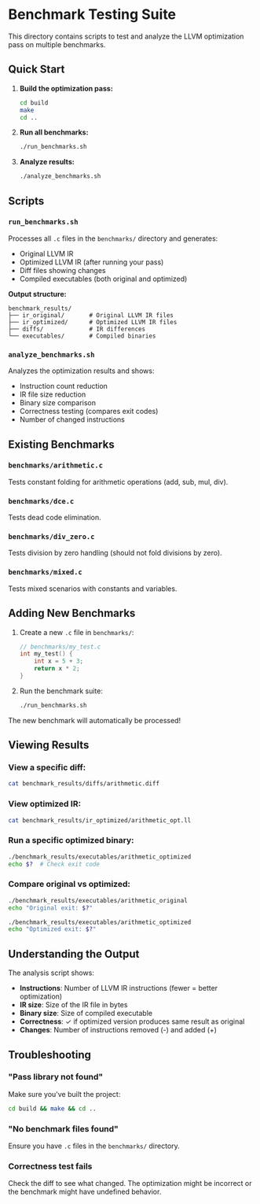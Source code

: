 # Benchmark Testing Suite

This directory contains scripts to test and analyze the LLVM optimization pass on multiple benchmarks.

## Quick Start

1. **Build the optimization pass:**
   ```bash
   cd build
   make
   cd ..
   ```

2. **Run all benchmarks:**
   ```bash
   ./run_benchmarks.sh
   ```

3. **Analyze results:**
   ```bash
   ./analyze_benchmarks.sh
   ```

## Scripts

### `run_benchmarks.sh`
Processes all `.c` files in the `benchmarks/` directory and generates:
- Original LLVM IR
- Optimized LLVM IR (after running your pass)
- Diff files showing changes
- Compiled executables (both original and optimized)

**Output structure:**
```
benchmark_results/
├── ir_original/       # Original LLVM IR files
├── ir_optimized/      # Optimized LLVM IR files
├── diffs/             # IR differences
└── executables/       # Compiled binaries
```

### `analyze_benchmarks.sh`
Analyzes the optimization results and shows:
- Instruction count reduction
- IR file size reduction
- Binary size comparison
- Correctness testing (compares exit codes)
- Number of changed instructions

## Existing Benchmarks

### `benchmarks/arithmetic.c`
Tests constant folding for arithmetic operations (add, sub, mul, div).

### `benchmarks/dce.c`
Tests dead code elimination.

### `benchmarks/div_zero.c`
Tests division by zero handling (should not fold divisions by zero).

### `benchmarks/mixed.c`
Tests mixed scenarios with constants and variables.

## Adding New Benchmarks

1. Create a new `.c` file in `benchmarks/`:
   ```c
   // benchmarks/my_test.c
   int my_test() {
       int x = 5 + 3;
       return x * 2;
   }
   ```

2. Run the benchmark suite:
   ```bash
   ./run_benchmarks.sh
   ```

The new benchmark will automatically be processed!

## Viewing Results

### View a specific diff:
```bash
cat benchmark_results/diffs/arithmetic.diff
```

### View optimized IR:
```bash
cat benchmark_results/ir_optimized/arithmetic_opt.ll
```

### Run a specific optimized binary:
```bash
./benchmark_results/executables/arithmetic_optimized
echo $?  # Check exit code
```

### Compare original vs optimized:
```bash
./benchmark_results/executables/arithmetic_original
echo "Original exit: $?"

./benchmark_results/executables/arithmetic_optimized
echo "Optimized exit: $?"
```

## Understanding the Output

The analysis script shows:
- **Instructions**: Number of LLVM IR instructions (fewer = better optimization)
- **IR size**: Size of the IR file in bytes
- **Binary size**: Size of compiled executable
- **Correctness**: ✓ if optimized version produces same result as original
- **Changes**: Number of instructions removed (-) and added (+)

## Troubleshooting

### "Pass library not found"
Make sure you've built the project:
```bash
cd build && make && cd ..
```

### "No benchmark files found"
Ensure you have `.c` files in the `benchmarks/` directory.

### Correctness test fails
Check the diff to see what changed. The optimization might be incorrect or the benchmark might have undefined behavior.
